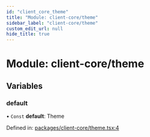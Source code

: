 ```yaml
---
id: "client_core_theme"
title: "Module: client-core/theme"
sidebar_label: "client-core/theme"
custom_edit_url: null
hide_title: true
---
```


# Module: client-core/theme

## Variables

### default

• `Const` **default**: Theme

Defined in: [packages/client-core/theme.tsx:4](https://github.com/xr3ngine/xr3ngine/blob/5c3dcaef1/packages/client-core/theme.tsx#L4)
